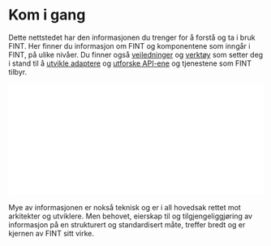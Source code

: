 # Kom i gang

Dette nettstedet har den informasjonen du trenger for å forstå og ta i bruk FINT. Her finner du informasjon om FINT og komponentene som inngår i FINT, på ulike nivåer. Du finner også <span class="getting-started-highlight">[veiledninger](./tutorials.md)</span> og <span class="getting-started-highlight">[verktøy](./tools.md)</span> som setter deg i stand til å <span class="getting-started-highlight">[utvikle adaptere](./technical.md?id=developing-an-adapter)</span> og  <span class="getting-started-highlight">[utforske API-ene](./technical.md?id=understanding-the-api)</span> og tjenestene som FINT tilbyr.

![ill1](_media/fint-cartoon-start-white.png ':no-zoom')

Mye av informasjonen er nokså teknisk og er i all hovedsak rettet mot arkitekter og utviklere. Men behovet, eierskap til og tilgjengeliggjøring av informasjon på en strukturert og standardisert måte, treffer bredt og er kjernen av FINT sitt virke.

